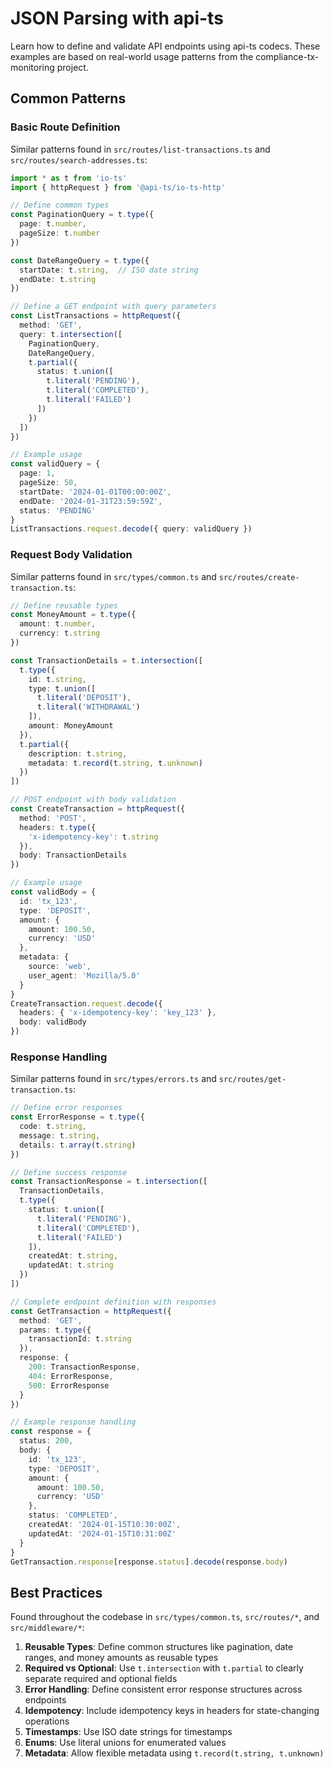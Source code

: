 # JSON Parsing with api-ts

Learn how to define and validate API endpoints using api-ts codecs. These examples are based on real-world usage patterns from the compliance-tx-monitoring project.

## Common Patterns

### Basic Route Definition
Similar patterns found in `src/routes/list-transactions.ts` and `src/routes/search-addresses.ts`:

```typescript
import * as t from 'io-ts'
import { httpRequest } from '@api-ts/io-ts-http'

// Define common types
const PaginationQuery = t.type({
  page: t.number,
  pageSize: t.number
})

const DateRangeQuery = t.type({
  startDate: t.string,  // ISO date string
  endDate: t.string
})

// Define a GET endpoint with query parameters
const ListTransactions = httpRequest({
  method: 'GET',
  query: t.intersection([
    PaginationQuery,
    DateRangeQuery,
    t.partial({
      status: t.union([
        t.literal('PENDING'),
        t.literal('COMPLETED'),
        t.literal('FAILED')
      ])
    })
  ])
})

// Example usage
const validQuery = {
  page: 1,
  pageSize: 50,
  startDate: '2024-01-01T00:00:00Z',
  endDate: '2024-01-31T23:59:59Z',
  status: 'PENDING'
}
ListTransactions.request.decode({ query: validQuery })
```

### Request Body Validation
Similar patterns found in `src/types/common.ts` and `src/routes/create-transaction.ts`:

```typescript
// Define reusable types
const MoneyAmount = t.type({
  amount: t.number,
  currency: t.string
})

const TransactionDetails = t.intersection([
  t.type({
    id: t.string,
    type: t.union([
      t.literal('DEPOSIT'),
      t.literal('WITHDRAWAL')
    ]),
    amount: MoneyAmount
  }),
  t.partial({
    description: t.string,
    metadata: t.record(t.string, t.unknown)
  })
])

// POST endpoint with body validation
const CreateTransaction = httpRequest({
  method: 'POST',
  headers: t.type({
    'x-idempotency-key': t.string
  }),
  body: TransactionDetails
})

// Example usage
const validBody = {
  id: 'tx_123',
  type: 'DEPOSIT',
  amount: {
    amount: 100.50,
    currency: 'USD'
  },
  metadata: {
    source: 'web',
    user_agent: 'Mozilla/5.0'
  }
}
CreateTransaction.request.decode({
  headers: { 'x-idempotency-key': 'key_123' },
  body: validBody
})
```

### Response Handling
Similar patterns found in `src/types/errors.ts` and `src/routes/get-transaction.ts`:

```typescript
// Define error responses
const ErrorResponse = t.type({
  code: t.string,
  message: t.string,
  details: t.array(t.string)
})

// Define success response
const TransactionResponse = t.intersection([
  TransactionDetails,
  t.type({
    status: t.union([
      t.literal('PENDING'),
      t.literal('COMPLETED'),
      t.literal('FAILED')
    ]),
    createdAt: t.string,
    updatedAt: t.string
  })
])

// Complete endpoint definition with responses
const GetTransaction = httpRequest({
  method: 'GET',
  params: t.type({
    transactionId: t.string
  }),
  response: {
    200: TransactionResponse,
    404: ErrorResponse,
    500: ErrorResponse
  }
})

// Example response handling
const response = {
  status: 200,
  body: {
    id: 'tx_123',
    type: 'DEPOSIT',
    amount: {
      amount: 100.50,
      currency: 'USD'
    },
    status: 'COMPLETED',
    createdAt: '2024-01-15T10:30:00Z',
    updatedAt: '2024-01-15T10:31:00Z'
  }
}
GetTransaction.response[response.status].decode(response.body)
```

## Best Practices
Found throughout the codebase in `src/types/common.ts`, `src/routes/*`, and `src/middleware/*`:

1. **Reusable Types**: Define common structures like pagination, date ranges, and money amounts as reusable types
2. **Required vs Optional**: Use `t.intersection` with `t.partial` to clearly separate required and optional fields
3. **Error Handling**: Define consistent error response structures across endpoints
4. **Idempotency**: Include idempotency keys in headers for state-changing operations
5. **Timestamps**: Use ISO date strings for timestamps
6. **Enums**: Use literal unions for enumerated values
7. **Metadata**: Allow flexible metadata using `t.record(t.string, t.unknown)`
